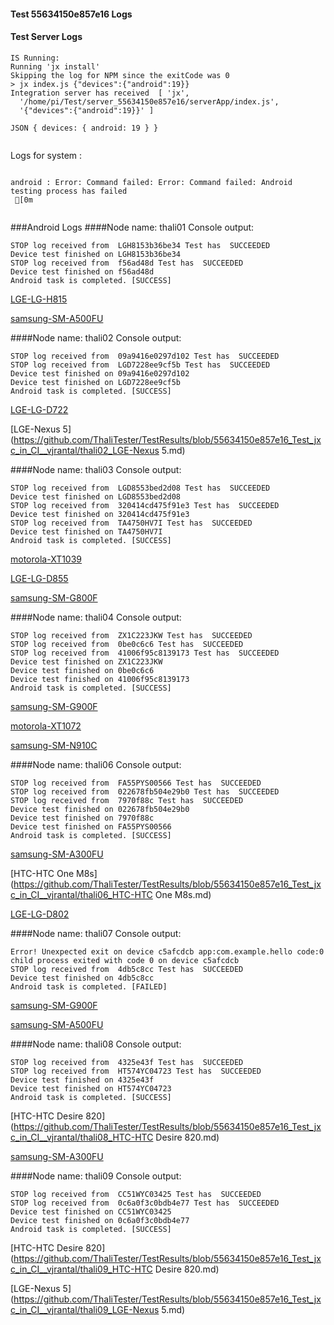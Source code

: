 #### Test 55634150e857e16 Logs

#### Test Server Logs
```
IS Running:
Running 'jx install'
Skipping the log for NPM since the exitCode was 0
> jx index.js {"devices":{"android":19}}
Integration server has received  [ 'jx',
  '/home/pi/Test/server_55634150e857e16/serverApp/index.js',
  '{"devices":{"android":19}}' ]

JSON { devices: { android: 19 } }


```


Logs for system : 
```

android : Error: Command failed: Error: Command failed: Android testing process has failed
 [0m


```
###Android Logs
####Node name: thali01
Console output:
```
STOP log received from  LGH8153b36be34 Test has  SUCCEEDED
Device test finished on LGH8153b36be34 
STOP log received from  f56ad48d Test has  SUCCEEDED
Device test finished on f56ad48d 
Android task is completed. [SUCCESS]
```
[LGE-LG-H815](https://github.com/ThaliTester/TestResults/blob/55634150e857e16_Test_jxc_in_CI__vjrantal/thali01_LGE-LG-H815.md)

[samsung-SM-A500FU](https://github.com/ThaliTester/TestResults/blob/55634150e857e16_Test_jxc_in_CI__vjrantal/thali01_samsung-SM-A500FU.md)

####Node name: thali02
Console output:
```
STOP log received from  09a9416e0297d102 Test has  SUCCEEDED
STOP log received from  LGD7228ee9cf5b Test has  SUCCEEDED
Device test finished on 09a9416e0297d102 
Device test finished on LGD7228ee9cf5b 
Android task is completed. [SUCCESS]
```
[LGE-LG-D722](https://github.com/ThaliTester/TestResults/blob/55634150e857e16_Test_jxc_in_CI__vjrantal/thali02_LGE-LG-D722.md)

[LGE-Nexus 5](https://github.com/ThaliTester/TestResults/blob/55634150e857e16_Test_jxc_in_CI__vjrantal/thali02_LGE-Nexus 5.md)

####Node name: thali03
Console output:
```
STOP log received from  LGD8553bed2d08 Test has  SUCCEEDED
Device test finished on LGD8553bed2d08 
STOP log received from  320414cd475f91e3 Test has  SUCCEEDED
Device test finished on 320414cd475f91e3 
STOP log received from  TA4750HV7I Test has  SUCCEEDED
Device test finished on TA4750HV7I 
Android task is completed. [SUCCESS]
```
[motorola-XT1039](https://github.com/ThaliTester/TestResults/blob/55634150e857e16_Test_jxc_in_CI__vjrantal/thali03_motorola-XT1039.md)

[LGE-LG-D855](https://github.com/ThaliTester/TestResults/blob/55634150e857e16_Test_jxc_in_CI__vjrantal/thali03_LGE-LG-D855.md)

[samsung-SM-G800F](https://github.com/ThaliTester/TestResults/blob/55634150e857e16_Test_jxc_in_CI__vjrantal/thali03_samsung-SM-G800F.md)

####Node name: thali04
Console output:
```
STOP log received from  ZX1C223JKW Test has  SUCCEEDED
STOP log received from  0be0c6c6 Test has  SUCCEEDED
STOP log received from  41006f95c8139173 Test has  SUCCEEDED
Device test finished on ZX1C223JKW 
Device test finished on 0be0c6c6 
Device test finished on 41006f95c8139173 
Android task is completed. [SUCCESS]
```
[samsung-SM-G900F](https://github.com/ThaliTester/TestResults/blob/55634150e857e16_Test_jxc_in_CI__vjrantal/thali04_samsung-SM-G900F.md)

[motorola-XT1072](https://github.com/ThaliTester/TestResults/blob/55634150e857e16_Test_jxc_in_CI__vjrantal/thali04_motorola-XT1072.md)

[samsung-SM-N910C](https://github.com/ThaliTester/TestResults/blob/55634150e857e16_Test_jxc_in_CI__vjrantal/thali04_samsung-SM-N910C.md)

####Node name: thali06
Console output:
```
STOP log received from  FA55PYS00566 Test has  SUCCEEDED
STOP log received from  022678fb504e29b0 Test has  SUCCEEDED
STOP log received from  7970f88c Test has  SUCCEEDED
Device test finished on 022678fb504e29b0 
Device test finished on 7970f88c 
Device test finished on FA55PYS00566 
Android task is completed. [SUCCESS]
```
[samsung-SM-A300FU](https://github.com/ThaliTester/TestResults/blob/55634150e857e16_Test_jxc_in_CI__vjrantal/thali06_samsung-SM-A300FU.md)

[HTC-HTC One M8s](https://github.com/ThaliTester/TestResults/blob/55634150e857e16_Test_jxc_in_CI__vjrantal/thali06_HTC-HTC One M8s.md)

[LGE-LG-D802](https://github.com/ThaliTester/TestResults/blob/55634150e857e16_Test_jxc_in_CI__vjrantal/thali06_LGE-LG-D802.md)

####Node name: thali07
Console output:
```
Error! Unexpected exit on device c5afcdcb app:com.example.hello code:0 
child process exited with code 0 on device c5afcdcb 
STOP log received from  4db5c8cc Test has  SUCCEEDED
Device test finished on 4db5c8cc 
Android task is completed. [FAILED]
```
[samsung-SM-G900F](https://github.com/ThaliTester/TestResults/blob/55634150e857e16_Test_jxc_in_CI__vjrantal/thali07_samsung-SM-G900F.md)

[samsung-SM-A500FU](https://github.com/ThaliTester/TestResults/blob/55634150e857e16_Test_jxc_in_CI__vjrantal/thali07_samsung-SM-A500FU.md)

####Node name: thali08
Console output:
```
STOP log received from  4325e43f Test has  SUCCEEDED
STOP log received from  HT574YC04723 Test has  SUCCEEDED
Device test finished on 4325e43f 
Device test finished on HT574YC04723 
Android task is completed. [SUCCESS]
```
[HTC-HTC Desire 820](https://github.com/ThaliTester/TestResults/blob/55634150e857e16_Test_jxc_in_CI__vjrantal/thali08_HTC-HTC Desire 820.md)

[samsung-SM-A300FU](https://github.com/ThaliTester/TestResults/blob/55634150e857e16_Test_jxc_in_CI__vjrantal/thali08_samsung-SM-A300FU.md)

####Node name: thali09
Console output:
```
STOP log received from  CC51WYC03425 Test has  SUCCEEDED
STOP log received from  0c6a0f3c0bdb4e77 Test has  SUCCEEDED
Device test finished on CC51WYC03425 
Device test finished on 0c6a0f3c0bdb4e77 
Android task is completed. [SUCCESS]
```
[HTC-HTC Desire 820](https://github.com/ThaliTester/TestResults/blob/55634150e857e16_Test_jxc_in_CI__vjrantal/thali09_HTC-HTC Desire 820.md)

[LGE-Nexus 5](https://github.com/ThaliTester/TestResults/blob/55634150e857e16_Test_jxc_in_CI__vjrantal/thali09_LGE-Nexus 5.md)




